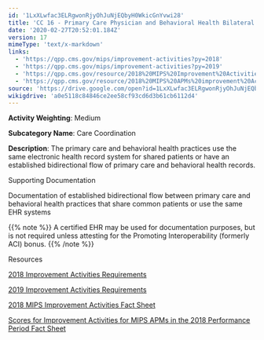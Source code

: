 ```yaml
---
id: '1LxXLwfac3ELRgwonRjyOhJuNjEQbyH0WkicGnYvwi28'
title: 'CC 16 - Primary Care Physician and Behavioral Health Bilateral Electronic Exchange of Information for Shared Patients'
date: '2020-02-27T20:52:01.184Z'
version: 17
mimeType: 'text/x-markdown'
links:
  - 'https://qpp.cms.gov/mips/improvement-activities?py=2018'
  - 'https://qpp.cms.gov/mips/improvement-activities?py=2019'
  - 'https://qpp.cms.gov/resource/2018%20MIPS%20Improvement%20Activities%20Fact%20Sheet'
  - 'https://qpp.cms.gov/resource/2018%20MIPS%20APMs%20improvement%20Activities%20scores%20fact%20sheet'
source: 'https://drive.google.com/open?id=1LxXLwfac3ELRgwonRjyOhJuNjEQbyH0WkicGnYvwi28'
wikigdrive: 'a0e5118c84846ce2ee58cf93cd6d3b61cb6112d4'
---
```

**Activity Weighting**: Medium

**Subcategory Name**: Care Coordination

**Description**: The primary care and behavioral health practices use the same electronic health record system for shared patients or have an established bidirectional flow of primary care and behavioral health records.

Supporting Documentation

Documentation of established bidirectional flow between primary care and behavioral health practices that share common patients or use the same EHR systems

{{% note %}}
A certified EHR may be used for documentation purposes, but is not required unless attesting for the Promoting Interoperability (formerly ACI) bonus.
{{% /note %}}

Resources

[2018 Improvement Activities Requirements](https://qpp.cms.gov/mips/improvement-activities?py=2018)

[2019 Improvement Activities Requirements](https://qpp.cms.gov/mips/improvement-activities?py=2019)

[2018 MIPS Improvement Activities Fact Sheet](https://qpp.cms.gov/resource/2018%20MIPS%20Improvement%20Activities%20Fact%20Sheet)

[Scores for Improvement Activities for MIPS APMs in the 2018 Performance Period Fact Sheet](https://qpp.cms.gov/resource/2018%20MIPS%20APMs%20improvement%20Activities%20scores%20fact%20sheet)

